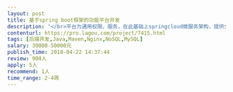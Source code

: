 ```yaml
---                
layout: post       
title: 基于spring boot框架的功能平台开发           
description: '</br>平台为通用权限、服务，在此基础上springcloud微服务架构，提供全局调度引擎和模块支撑：</br>一、基于spring boot，搭建通用的底层框架，具备通用系统权限（增删改查），适合低成本分布式布局；</br>二、系统管理中包含人员、家庭、组织、区域等元数据管理，做全局唯一性；</br>三、系统中包含通用多层级字典集、通用单号管理、通用进度管理、通用附件管理、GIS管理、考勤管理、人脸识别管理；</br>四、系统通过消息队列进行数据调度；</br>五、系统具备通用岗位权限（数据权限）即业务路由模块；</br>六、前后端、模块与模块之间通过接口调度；读写分离</br>七、生产环境为centos6-7,tomcat8，mysql；ES；</br>八、并发量单组虚机（2web+1mysql+1filesever）1500人</br>九、支持通用报表（开源）。</br>'     
contenturl: https://pro.lagou.com/project/7415.html      
tags: [后端开发,Java,Maven,Nginx,NoSQL,MySQL]            
salary: 30000-50000元          
publish_time: 2018-04-22 14:37:44         
review: 904人                   
apply: 5人                   
recommend: 1人                   
time_range: 2-4周              
---                 
```

